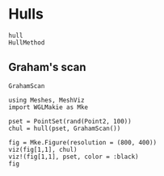 # Hulls

```@docs
hull
HullMethod
```

## Graham's scan

```@docs
GrahamScan
```

```@example hull
using Meshes, MeshViz
import WGLMakie as Mke

pset = PointSet(rand(Point2, 100))
chul = hull(pset, GrahamScan())

fig = Mke.Figure(resolution = (800, 400))
viz(fig[1,1], chul)
viz!(fig[1,1], pset, color = :black)
fig
```
